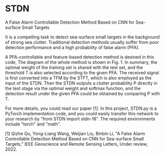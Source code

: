 # STDN
A False Alarm Controllable Detection Method Based on CNN for Sea-surface Small Targets

It is a compelling task to detect sea-surface small targets in the background of strong sea clutter. Traditional detection methods usually suffer from poor detection performance and a high probability of false alarm (PFA).

A PFA-controllable and feature-based detection method is desined in this code, The diagram of the whole method is shown in Fig. 1. In summary, the optimal weight of the training set is shared with the test set, and the threshold T is also selected according to the given PFA. The received signal is first converted into a TFM by the STFT, which is also employed as the input of the STDN. Then the STDN outputs a clutter probability P directly in the test stage via the optimal weight and softmax function, and the detection result under the given PFA could be obtained by comparing P with T.

For more details, you could read our paper [1]. In this project, STDN.py is a PyTorch implementation code, and you could easily transfer this network to your research by "from STDN import stdn-18". The required environments include "torch" and "math".

[1] Qizhe Qu, Yong-Liang Wang, Weijian Liu, Binbin Li, "A False Alarm Controllable Detection Method Based on CNN for Sea-surface Small Targets," IEEE Geoscience and Remote Sensing Letters, Under review, 2022.
